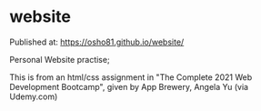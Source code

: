 # website

Published at: https://osho81.github.io/website/

Personal Website practise; 

This is from an html/css assignment in "The Complete 2021 Web Development Bootcamp", given by App Brewery, Angela Yu (via Udemy.com) 
